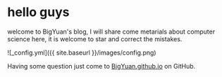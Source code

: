# hello guys
welcome to BigYuan's blog, I will share come metarials about computer science here, it is welcome to star and correct the mistakes.


![_config.yml]({{ site.baseurl }}/images/config.png)

Having some question just come to [BigYuan.github.io](https://github.com/kyleyuanmh/BigYuan.github.io) on GitHub.
